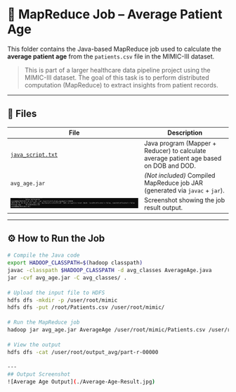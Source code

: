 # 🧮 MapReduce Job – Average Patient Age

This folder contains the Java-based MapReduce job used to calculate the **average patient age** from the `patients.csv` file in the MIMIC-III dataset.

> This is part of a larger healthcare data pipeline project using the MIMIC-III dataset. The goal of this task is to perform distributed computation (MapReduce) to extract insights from patient records.

---

## 📄 Files

| File | Description |
|------|-------------|
| [`java_script.txt`](./java_script.txt) | Java program (Mapper + Reducer) to calculate average patient age based on DOB and DOD. |
| `avg_age.jar` | *(Not included)* Compiled MapReduce job JAR (generated via `javac` + `jar`). |
| ![Average Age Output](./Average-Age-Result.jpg) | Screenshot showing the job result output. |

---

## ⚙️ How to Run the Job

```bash
# Compile the Java code
export HADOOP_CLASSPATH=$(hadoop classpath)
javac -classpath $HADOOP_CLASSPATH -d avg_classes AverageAge.java
jar -cvf avg_age.jar -C avg_classes/ .

# Upload the input file to HDFS
hdfs dfs -mkdir -p /user/root/mimic
hdfs dfs -put /root/Patients.csv /user/root/mimic/

# Run the MapReduce job
hadoop jar avg_age.jar AverageAge /user/root/mimic/Patients.csv /user/root/output_avg

# View the output
hdfs dfs -cat /user/root/output_avg/part-r-00000

---
## Output Screenshot
![Average Age Output](./Average-Age-Result.jpg)
